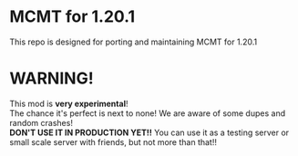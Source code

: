 # MCMT for 1.20.1
This repo is designed for porting and maintaining MCMT for 1.20.1

# WARNING!
This mod is **very experimental**!  
The chance it's perfect is next to none! We are aware of some dupes and random crashes!  
**DON'T USE IT IN PRODUCTION YET!!**
You can use it as a testing server or small scale server with friends, but not more than that!!
